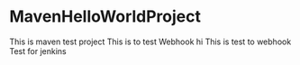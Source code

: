 # MavenHelloWorldProject

This is maven test project
This is to test Webhook hi
This is test to webhook
Test for jenkins
